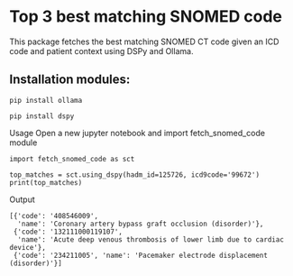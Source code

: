 # Top 3 best matching SNOMED code

This package fetches the best matching SNOMED CT code given an ICD code and patient context using DSPy and Ollama.

## Installation modules:
```
pip install ollama
```
```
pip install dspy
```


Usage
Open a new jupyter notebook and import fetch_snomed_code module

```
import fetch_snomed_code as sct

top_matches = sct.using_dspy(hadm_id=125726, icd9code='99672')
print(top_matches)
```

Output

```
[{'code': '408546009',
  'name': 'Coronary artery bypass graft occlusion (disorder)'},
 {'code': '132111000119107',
  'name': 'Acute deep venous thrombosis of lower limb due to cardiac device'},
 {'code': '234211005', 'name': 'Pacemaker electrode displacement (disorder)'}]
```











